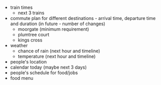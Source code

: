 - train times
    - next 3 trains
- commute plan for different destinations - arrival time, departure time and duration (in future - number of changes)
    - moorgate (minimum requirement)
    - plumtree court
    - kings cross
- weather
    - chance of rain (next hour and timeline)
    - temperature (next hour and timeline)
- people's location
- calendar today (maybe next 3 days)
- people's schedule for food/jobs
- food menu
